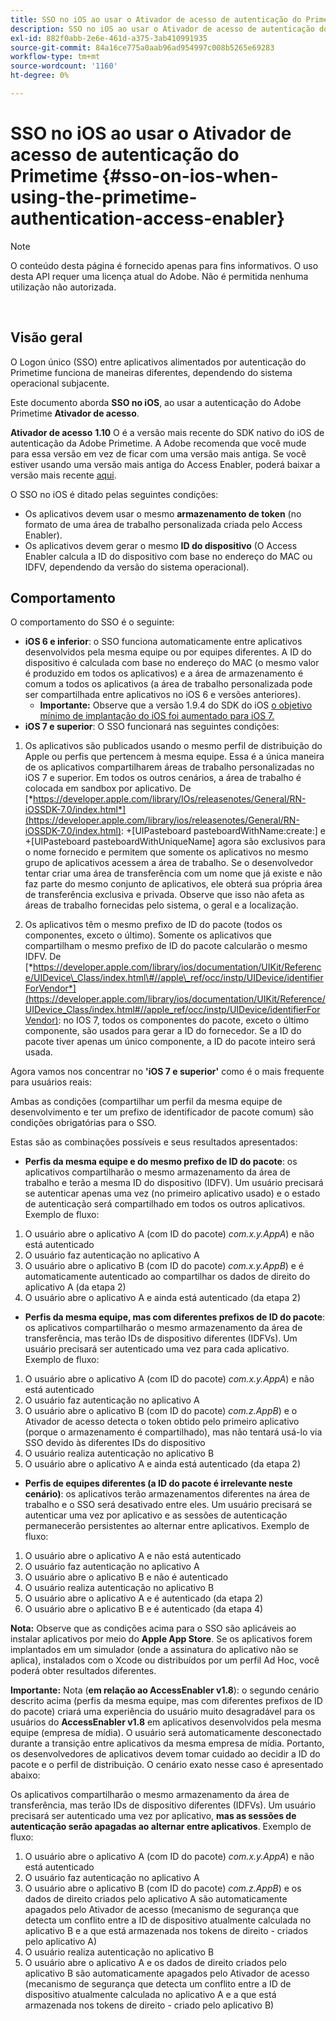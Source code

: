 ```yaml
---
title: SSO no iOS ao usar o Ativador de acesso de autenticação do Primetime
description: SSO no iOS ao usar o Ativador de acesso de autenticação do Primetime
exl-id: 882f0abb-2e6e-461d-a375-3ab410991935
source-git-commit: 84a16ce775a0aab96ad954997c008b5265e69283
workflow-type: tm+mt
source-wordcount: '1160'
ht-degree: 0%

---
```


# SSO no iOS ao usar o Ativador de acesso de autenticação do Primetime {#sso-on-ios-when-using-the-primetime-authentication-access-enabler}

>[!NOTE]
>
>O conteúdo desta página é fornecido apenas para fins informativos. O uso desta API requer uma licença atual do Adobe. Não é permitida nenhuma utilização não autorizada.

</br>

## Visão geral

O Logon único (SSO) entre aplicativos alimentados por autenticação do Primetime funciona de maneiras diferentes, dependendo do sistema operacional subjacente.

Este documento aborda **SSO no iOS**, ao usar a autenticação do Adobe Primetime **Ativador de acesso**.

**Ativador de acesso** **1.10** O é a versão mais recente do SDK nativo do iOS de autenticação da Adobe Primetime. A Adobe recomenda que você mude para essa versão em vez de ficar com uma versão mais antiga. Se você estiver usando uma versão mais antiga do Access Enabler, poderá baixar a versão mais recente [aqui](https://tve.zendesk.com/hc/en-us/articles/204963209-iOS-Native-AccessEnabler-Library).

O SSO no iOS é ditado pelas seguintes condições:

- Os aplicativos devem usar o mesmo **armazenamento de token** (no formato de uma área de trabalho personalizada criada pelo Access Enabler).
- Os aplicativos devem gerar o mesmo **ID do dispositivo** (O Access Enabler calcula a ID do dispositivo com base no endereço do MAC ou IDFV, dependendo da versão do sistema operacional).

## Comportamento

O comportamento do SSO é o seguinte:

- **iOS 6 e inferior**: o SSO funciona automaticamente entre aplicativos desenvolvidos pela mesma equipe ou por equipes diferentes. A ID do dispositivo é calculada com base no endereço do MAC (o mesmo valor é produzido em todos os aplicativos) e a área de armazenamento é comum a todos os aplicativos (a área de trabalho personalizada pode ser compartilhada entre aplicativos no iOS 6 e versões anteriores).
   - **Importante:** Observe que a versão 1.9.4 do SDK do iOS [o objetivo mínimo de implantação do iOS foi aumentado para iOS 7.](https://tve.zendesk.com/hc/en-us/articles/204963209-iOS-Native-AccessEnabler-Library)
- **iOS 7 e superior**: O SSO funcionará nas seguintes condições:

1. Os aplicativos são publicados usando o mesmo perfil de distribuição do Apple ou perfis que pertencem à mesma equipe. Essa é a única maneira de os aplicativos compartilharem áreas de trabalho personalizadas no iOS 7 e superior. Em todos os outros cenários, a área de trabalho é colocada em sandbox por aplicativo. De [*https://developer.apple.com/library/IOs/releasenotes/General/RN-iOSSDK-7.0/index.html*](https://developer.apple.com/library/ios/releasenotes/General/RN-iOSSDK-7.0/index.html): \+\[UIPasteboard pasteboardWithName:create:\] e +\[UIPasteboard pasteboardWithUniqueName\] agora são exclusivos para o nome fornecido e permitem que somente os aplicativos no mesmo grupo de aplicativos acessem a área de trabalho. Se o desenvolvedor tentar criar uma área de transferência com um nome que já existe e não faz parte do mesmo conjunto de aplicativos, ele obterá sua própria área de transferência exclusiva e privada. Observe que isso não afeta as áreas de trabalho fornecidas pelo sistema, o geral e a localização.

1. Os aplicativos têm o mesmo prefixo de ID do pacote (todos os componentes, exceto o último). Somente os aplicativos que compartilham o mesmo prefixo de ID do pacote calcularão o mesmo IDFV. De [*https://developer.apple.com/library/ios/documentation/UIKit/Reference/UIDevice\_Class/index.html\#//apple\_ref/occ/instp/UIDevice/identifierForVendor*](https://developer.apple.com/library/ios/documentation/UIKit/Reference/UIDevice_Class/index.html#//apple_ref/occ/instp/UIDevice/identifierForVendor): no IOS 7, todos os componentes do pacote, exceto o último componente, são usados para gerar a ID do fornecedor. Se a ID do pacote tiver apenas um único componente, a ID do pacote inteiro será usada.

Agora vamos nos concentrar no **&#39;iOS 7 e superior&#39;** como é o mais frequente para usuários reais:

Ambas as condições (compartilhar um perfil da mesma equipe de desenvolvimento e ter um prefixo de identificador de pacote comum) são condições obrigatórias para o SSO.

Estas são as combinações possíveis e seus resultados apresentados:

- **Perfis da mesma equipe e do mesmo prefixo de ID do pacote**: os aplicativos compartilharão o mesmo armazenamento da área de trabalho e terão a mesma ID do dispositivo (IDFV). Um usuário precisará se autenticar apenas uma vez (no primeiro aplicativo usado) e o estado de autenticação será compartilhado em todos os outros aplicativos. Exemplo de fluxo:

1. O usuário abre o aplicativo A (com ID do pacote) *com.x.y.AppA*) e não está autenticado
1. O usuário faz autenticação no aplicativo A
1. O usuário abre o aplicativo B (com ID do pacote) *com.x.y.AppB*) e é automaticamente autenticado ao compartilhar os dados de direito do aplicativo A (da etapa 2)
1. O usuário abre o aplicativo A e ainda está autenticado (da etapa 2)



- **Perfis da mesma equipe, mas com diferentes prefixos de ID do pacote**: os aplicativos compartilharão o mesmo armazenamento da área de transferência, mas terão IDs de dispositivo diferentes (IDFVs). Um usuário precisará ser autenticado uma vez para cada aplicativo. Exemplo de fluxo:

1. O usuário abre o aplicativo A (com ID do pacote) *com.x.y.AppA*) e não está autenticado
1. O usuário faz autenticação no aplicativo A
1. O usuário abre o aplicativo B (com ID do pacote) *com.z.AppB*) e o Ativador de acesso detecta o token obtido pelo primeiro aplicativo (porque o armazenamento é compartilhado), mas não tentará usá-lo via SSO devido às diferentes IDs do dispositivo
1. O usuário realiza autenticação no aplicativo B
1. O usuário abre o aplicativo A e ainda está autenticado (da etapa 2)



- **Perfis de equipes diferentes (a ID do pacote é irrelevante neste cenário)**: os aplicativos terão armazenamentos diferentes na área de trabalho e o SSO será desativado entre eles. Um usuário precisará se autenticar uma vez por aplicativo e as sessões de autenticação permanecerão persistentes ao alternar entre aplicativos. Exemplo de fluxo:


1. O usuário abre o aplicativo A e não está autenticado
1. O usuário faz autenticação no aplicativo A
1. O usuário abre o aplicativo B e não é autenticado
1. O usuário realiza autenticação no aplicativo B
1. O usuário abre o aplicativo A e é autenticado (da etapa 2)
1. O usuário abre o aplicativo B e é autenticado (da etapa 4)

**Nota:** Observe que as condições acima para o SSO são aplicáveis ao instalar aplicativos por meio do **Apple App Store**. Se os aplicativos forem implantados em um simulador (onde a assinatura do aplicativo não se aplica), instalados com o Xcode ou distribuídos por um perfil Ad Hoc, você poderá obter resultados diferentes.

**Importante:** Nota (**em relação ao AccessEnabler v1.8**): o segundo cenário descrito acima (perfis da mesma equipe, mas com diferentes prefixos de ID do pacote) criará uma experiência do usuário muito desagradável para os usuários do **AccessEnabler v1.8** em aplicativos desenvolvidos pela mesma equipe (empresa de mídia). O usuário será automaticamente desconectado durante a transição entre aplicativos da mesma empresa de mídia. Portanto, os desenvolvedores de aplicativos devem tomar cuidado ao decidir a ID do pacote e o perfil de distribuição. O cenário exato nesse caso é apresentado abaixo:

Os aplicativos compartilharão o mesmo armazenamento da área de transferência, mas terão IDs de dispositivo diferentes (IDFVs). Um usuário precisará ser autenticado uma vez por aplicativo, **mas as sessões de autenticação serão apagadas ao alternar entre aplicativos**. Exemplo de fluxo:

1. O usuário abre o aplicativo A (com ID do pacote) *com.x.y.AppA*) e não está autenticado
1. O usuário faz autenticação no aplicativo A
1. O usuário abre o aplicativo B (com ID do pacote) *com.z.AppB*) e os dados de direito criados pelo aplicativo A são automaticamente apagados pelo Ativador de acesso (mecanismo de segurança que detecta um conflito entre a ID de dispositivo atualmente calculada no aplicativo B e a que está armazenada nos tokens de direito - criados pelo aplicativo A)
1. O usuário realiza autenticação no aplicativo B
1. O usuário abre o aplicativo A e os dados de direito criados pelo aplicativo B são automaticamente apagados pelo Ativador de acesso (mecanismo de segurança que detecta um conflito entre a ID de dispositivo atualmente calculada no aplicativo A e a que está armazenada nos tokens de direito - criado pelo aplicativo B)
